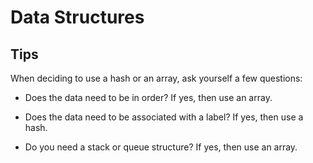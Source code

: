 # Data Structures

## Tips

When deciding to use a hash or an array, ask yourself a few questions:

- Does the data need to be in order? If yes, then use an array.

- Does the data need to be associated with a label? If yes, then use a hash.

- Do you need a stack or queue structure? If yes, then use an array.

